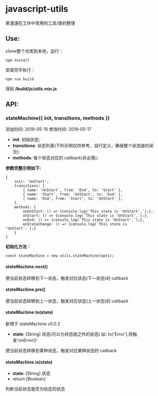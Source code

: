 # javascript-utils
某渣渣在工作中常用的工具/类的整理

## Use:

clone整个仓库到本地，运行：
```
npm install
```
安装完毕执行：
```
npm run build
```
得到 **/build/js/utils.min.js**

## API:

### stateMachine({ init, transitions, methods })

添加时间: 2019-05-15
修改时间: 2019-05-17

- **init**: 初始状态;
- **transitions**: 状态列表(下列示例仅供参考，自行定义，确保整个状态链的闭合);
- **methods**: 每个状态对应的 callback(非必需);

**参数完整示例如下:**
```
{
    init: 'UnStart',
    transitions: [
        { name: 'UnStart', from: 'End', to: 'Start' },
        { name: 'Start', from: 'UnStart', to: 'End' },
        { name: 'End', from: 'Start', to: 'UnStart' },
    ],
    methods: {
        onUnStart: () => {console.log(`This state is 'UnStart'.`);},
        onStart: () => {console.log(`This state is 'UnStart'.`);},
        onEnd: () => {console.log(`This state is 'UnStart'.`);},
        onStateChange: () => {console.log(`This state is 'UnStart'.`);}
    }
}
```

**初始化方法：**

```
const stateMachine = new utils.stateMachine(opts);
```

#### stateMachine.next()

使当前状态转移到下一状态，触发对应状态(下一状态)的 callback

#### stateMachine.pre()

使当前状态转移到上一状态，触发对应状态(上一状态)的 callback

#### stateMachine.to(state)

新增于 stateMachine v0.0.2

- **state**: [String] 状态(可以为状态链之外的状态) 如: to('Error'),将触发'onError()'

使当前状态转移到某种状态，触发对应某种状态的 callback

#### stateMachine.is(state)

- **state**: [String] 状态
- return [Boolean]

判断当前状态是否为给定的状态

